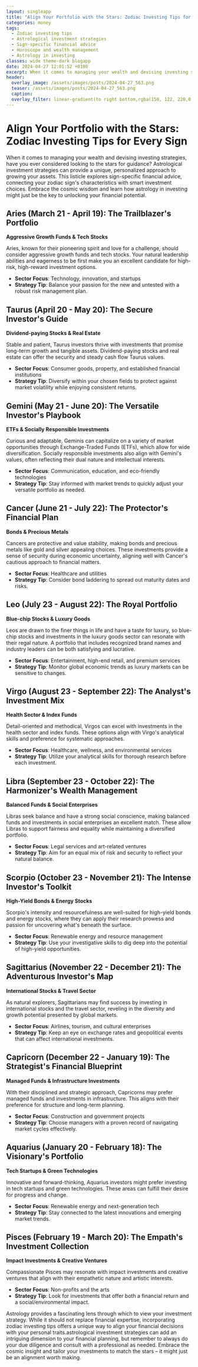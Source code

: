 ```yaml
---
layout: singleapp
title: "Align Your Portfolio with the Stars: Zodiac Investing Tips for Every Sign"
categories: money
tags:
  - Zodiac investing tips
  - Astrological investment strategies
  - Sign-specific financial advice
  - Horoscope and wealth management
  - Astrology in investing
classes: wide theme-dark blogapp
date: 2024-04-27 12:01:52 +0100
excerpt: When it comes to managing your wealth and devising investing strategies, have you ever considered looking to the stars for guidance? Astrological investment strategies can provide a unique, personalized approach to growing your assets.
header:
  overlay_image: /assets/images/posts/2024-04-27_563.png
  teaser: /assets/images/posts/2024-04-27_563.png
  caption: 
  overlay_filter: linear-gradient(to right bottom,rgba(150, 122, 220,0.8), rgba(255,245,208,0.5))
---
```


# Align Your Portfolio with the Stars: Zodiac Investing Tips for Every Sign

When it comes to managing your wealth and devising investing strategies, have you ever considered looking to the stars for guidance? Astrological investment strategies can provide a unique, personalized approach to growing your assets. This listicle explores sign-specific financial advice, connecting your zodiac sign's characteristics with smart investment choices. Embrace the cosmic wisdom and learn how astrology in investing might just be the key to unlocking your financial potential.

## Aries (March 21 - April 19): The Trailblazer's Portfolio

**Aggressive Growth Funds & Tech Stocks**

Aries, known for their pioneering spirit and love for a challenge, should consider aggressive growth funds and tech stocks. Your natural leadership abilities and eagerness to be first make you an excellent candidate for high-risk, high-reward investment options.

- **Sector Focus**: Technology, innovation, and startups
- **Strategy Tip**: Balance your passion for the new and untested with a robust risk management plan.

## Taurus (April 20 - May 20): The Secure Investor's Guide

**Dividend-paying Stocks & Real Estate**

Stable and patient, Taurus investors thrive with investments that promise long-term growth and tangible assets. Dividend-paying stocks and real estate can offer the security and steady cash flow Taurus values.

- **Sector Focus**: Consumer goods, property, and established financial institutions
- **Strategy Tip**: Diversify within your chosen fields to protect against market volatility while enjoying consistent returns.

## Gemini (May 21 - June 20): The Versatile Investor's Playbook

**ETFs & Socially Responsible Investments**

Curious and adaptable, Geminis can capitalize on a variety of market opportunities through Exchange-Traded Funds (ETFs), which allow for wide diversification. Socially responsible investments also align with Gemini's values, often reflecting their dual nature and intellectual interests.

- **Sector Focus**: Communication, education, and eco-friendly technologies
- **Strategy Tip**: Stay informed with market trends to quickly adjust your versatile portfolio as needed.

## Cancer (June 21 - July 22): The Protector's Financial Plan

**Bonds & Precious Metals**

Cancers are protective and value stability, making bonds and precious metals like gold and silver appealing choices. These investments provide a sense of security during economic uncertainty, aligning well with Cancer's cautious approach to financial matters.

- **Sector Focus**: Healthcare and utilities
- **Strategy Tip**: Consider bond laddering to spread out maturity dates and risks.

## Leo (July 23 - August 22): The Royal Portfolio

**Blue-chip Stocks & Luxury Goods**

Leos are drawn to the finer things in life and have a taste for luxury, so blue-chip stocks and investments in the luxury goods sector can resonate with their regal nature. A portfolio that includes recognized brand names and industry leaders can be both satisfying and lucrative.

- **Sector Focus**: Entertainment, high-end retail, and premium services
- **Strategy Tip**: Monitor global economic trends as luxury markets can be sensitive to changes.

## Virgo (August 23 - September 22): The Analyst's Investment Mix

**Health Sector & Index Funds**

Detail-oriented and methodical, Virgos can excel with investments in the health sector and index funds. These options align with Virgo's analytical skills and preference for systematic approaches.

- **Sector Focus**: Healthcare, wellness, and environmental services
- **Strategy Tip**: Utilize your analytical skills for thorough research before each investment.

## Libra (September 23 - October 22): The Harmonizer's Wealth Management

**Balanced Funds & Social Enterprises**

Libras seek balance and have a strong social conscience, making balanced funds and investments in social enterprises an excellent match. These allow Libras to support fairness and equality while maintaining a diversified portfolio.

- **Sector Focus**: Legal services and art-related ventures
- **Strategy Tip**: Aim for an equal mix of risk and security to reflect your natural balance.

## Scorpio (October 23 - November 21): The Intense Investor's Toolkit

**High-Yield Bonds & Energy Stocks**

Scorpio's intensity and resourcefulness are well-suited for high-yield bonds and energy stocks, where they can apply their research prowess and passion for uncovering what's beneath the surface.

- **Sector Focus**: Renewable energy and resource management
- **Strategy Tip**: Use your investigative skills to dig deep into the potential of high-yield opportunities.

## Sagittarius (November 22 - December 21): The Adventurous Investor's Map

**International Stocks & Travel Sector**

As natural explorers, Sagittarians may find success by investing in international stocks and the travel sector, reveling in the diversity and growth potential presented by global markets.

- **Sector Focus**: Airlines, tourism, and cultural enterprises
- **Strategy Tip**: Keep an eye on exchange rates and geopolitical events that can affect international investments.

## Capricorn (December 22 - January 19): The Strategist's Financial Blueprint

**Managed Funds & Infrastructure Investments**

With their disciplined and strategic approach, Capricorns may prefer managed funds and investments in infrastructure. This aligns with their preference for structure and long-term planning.

- **Sector Focus**: Construction and government projects
- **Strategy Tip**: Choose managers with a proven record of navigating market cycles effectively.

## Aquarius (January 20 - February 18): The Visionary's Portfolio

**Tech Startups & Green Technologies**

Innovative and forward-thinking, Aquarius investors might prefer investing in tech startups and green technologies. These areas can fulfill their desire for progress and change.

- **Sector Focus**: Renewable energy and next-generation tech
- **Strategy Tip**: Stay connected to the latest innovations and emerging market trends.

## Pisces (February 19 - March 20): The Empath's Investment Collection

**Impact Investments & Creative Ventures**

Compassionate Pisces may resonate with impact investments and creative ventures that align with their empathetic nature and artistic interests.

- **Sector Focus**: Non-profits and the arts
- **Strategy Tip**: Look for investments that offer both a financial return and a social/environmental impact.

Astrology provides a fascinating lens through which to view your investment strategy. While it should not replace financial expertise, incorporating zodiac investing tips offers a unique way to align your financial decisions with your personal traits.astrological investment strategies can add an intriguing dimension to your financial planning, but remember to always do your due diligence and consult with a professional as needed. Embrace the cosmic insight and tailor your investments to match the stars – it might just be an alignment worth making.